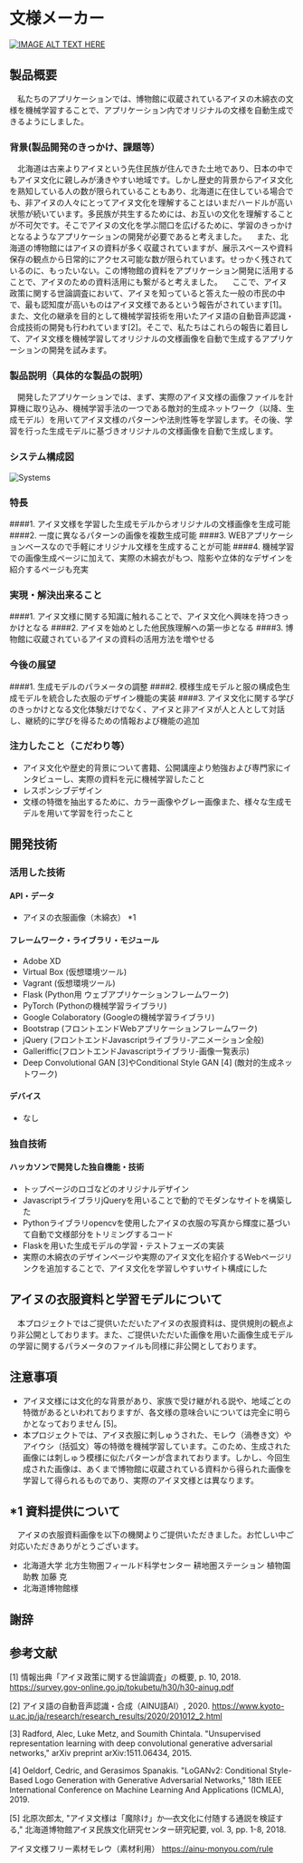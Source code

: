 # 文様メーカー

[![IMAGE ALT TEXT HERE](https://jphacks.com/wp-content/uploads/2020/09/JPHACKS2020_ogp.jpg)](https://www.youtube.com/watch?v=G5rULR53uMk)

## 製品概要
　私たちのアプリケーションでは、博物館に収蔵されているアイヌの木綿衣の文様を機械学習することで、アプリケーション内でオリジナルの文様を自動生成できるようにしました。
### 背景(製品開発のきっかけ、課題等）
　北海道は古来よりアイヌという先住民族が住んできた土地であり、日本の中でもアイヌ文化に親しみが湧きやすい地域です。しかし歴史的背景からアイヌ文化を熟知している人の数が限られていることもあり、北海道に在住している場合でも、非アイヌの人々にとってアイヌ文化を理解することはいまだハードルが高い状態が続いています。多民族が共生するためには、お互いの文化を理解することが不可欠です。そこでアイヌの文化を学ぶ間口を広げるために、学習のきっかけとなるようなアプリケーションの開発が必要であると考えました。
　また、北海道の博物館にはアイヌの資料が多く収蔵されていますが、展示スペースや資料保存の観点から日常的にアクセス可能な数が限られています。せっかく残されているのに、もったいない。この博物館の資料をアプリケーション開発に活用することで、アイヌのための資料活用にも繋がると考えました。
　ここで、アイヌ政策に関する世論調査において、アイヌを知っていると答えた一般の市民の中で、最も認知度が高いものはアイヌ文様であるという報告がされています[1]。また、文化の継承を目的として機械学習技術を用いたアイヌ語の自動音声認識・合成技術の開発も行われています[2]。そこで、私たちはこれらの報告に着目して、アイヌ文様を機械学習してオリジナルの文様画像を自動で生成するアプリケーションの開発を試みます。
### 製品説明（具体的な製品の説明）
　開発したアプリケーションでは、まず、実際のアイヌ文様の画像ファイルを計算機に取り込み、機械学習手法の一つである敵対的生成ネットワーク（以降、生成モデル）を用いてアイヌ文様のパターンや法則性等を学習します。その後、学習を行った生成モデルに基づきオリジナルの文様画像を自動で生成します。
### システム構成図
![Systems](https://qiita-image-store.s3.amazonaws.com/0/45617/015bd058-7ea0-e6a5-b9cb-36a4fb38e59c.png)
### 特長
####1. アイヌ文様を学習した生成モデルからオリジナルの文様画像を生成可能
####2. 一度に異なるパターンの画像を複数生成可能
####3. WEBアプリケーションベースなので手軽にオリジナル文様を生成することが可能
####4. 機械学習での画像生成ページに加えて、実際の木綿衣がもつ、陰影や立体的なデザインを紹介するページも充実

### 実現・解決出来ること
####1. アイヌ文様に関する知識に触れることで、アイヌ文化へ興味を持つきっかけとなる
####2. アイヌを始めとした他民族理解への第一歩となる
####3. 博物館に収蔵されているアイヌの資料の活用方法を増やせる
### 今後の展望
####1. 生成モデルのパラメータの調整
####2. 模様生成モデルと服の構成色生成モデルを統合した衣服のデザイン機能の実装
####3. アイヌ文化に関する学びのきっかけとなる文化体験だけでなく、アイヌと非アイヌが人と人として対話し、継続的に学びを得るための情報および機能の追加
### 注力したこと（こだわり等）
* アイヌ文化や歴史的背景について書籍、公開講座より勉強および専門家にインタビューし、実際の資料を元に機械学習したこと
* レスポンシブデザイン
* 文様の特徴を抽出するために、カラー画像やグレー画像また、様々な生成モデルを用いて学習を行ったこと

## 開発技術
### 活用した技術
#### API・データ
* アイヌの衣服画像（木綿衣） *1

#### フレームワーク・ライブラリ・モジュール
* Adobe XD
* Virtual Box (仮想環境ツール)
* Vagrant (仮想環境ツール)
* Flask (Python用 ウェブアプリケーションフレームワーク)
* PyTorch (Pythonの機械学習ライブラリ)
* Google Colaboratory  (Googleの機械学習ライブラリ)
* Bootstrap (フロントエンドWebアプリケーションフレームワーク)
* jQuery (フロントエンドJavascriptライブラリ-アニメーション全般)
* Galleriffic(フロントエンドJavascriptライブラリ-画像一覧表示)
* Deep Convolutional GAN [3]やConditional Style GAN [4] (敵対的生成ネットワーク)
 
#### デバイス
* なし

### 独自技術
#### ハッカソンで開発した独自機能・技術
* トップページのロゴなどのオリジナルデザイン
* JavascriptライブラリjQueryを用いることで動的でモダンなサイトを構築した
* Pythonライブラリopencvを使用したアイヌの衣服の写真から輝度に基づいて自動で文様部分をトリミングするコード
* Flaskを用いた生成モデルの学習・テストフェーズの実装
* 実際の木綿衣のデザインページや実際のアイヌ文化を紹介するWebページリンクを追加することで、アイヌ文化を学習しやすいサイト構成にした

## アイヌの衣服資料と学習モデルについて
　本プロジェクトではご提供いただいたアイヌの衣服資料は、提供規則の観点より非公開としております。また、ご提供いただいた画像を用いた画像生成モデルの学習に関するパラメータのファイルも同様に非公開としております。

## 注意事項
* アイヌ文様には文化的な背景があり、家族で受け継がれる説や、地域ごとの特徴があるといわれておりますが、各文様の意味合いについては完全に明らかとなっておりません [5]。
* 本プロジェクトでは、アイヌ衣服に刺しゅうされた、モレウ（渦巻き文）やアイウシ（括弧文）等の特徴を機械学習しています。このため、生成された画像には刺しゅう模様に似たパターンが含まれております。しかし、今回生成された画像は、あくまで博物館に収蔵されている資料から得られた画像を学習して得られるものであり、実際のアイヌ文様とは異なります。

## *1 資料提供について
　アイヌの衣服資料画像を以下の機関よりご提供いただきました。お忙しい中ご対応いただきありがとうございます。
* 北海道大学 北方生物圏フィールド科学センター 耕地圏ステーション 植物園 助教 加藤 克
* 北海道博物館様

## 謝辞

## 参考文献
[1] 情報出典「アイヌ政策に関する世論調査」の概要, p. 10, 2018.
https://survey.gov-online.go.jp/tokubetu/h30/h30-ainug.pdf

[2] アイヌ語の自動音声認識・合成（AINU語AI）, 2020.
https://www.kyoto-u.ac.jp/ja/research/research_results/2020/201012_2.html

[3] Radford, Alec, Luke Metz, and Soumith Chintala. "Unsupervised representation learning with deep convolutional generative adversarial networks," arXiv preprint arXiv:1511.06434, 2015.

[4] Oeldorf, Cedric, and Gerasimos Spanakis. "LoGANv2: Conditional Style-Based Logo Generation with Generative Adversarial Networks," 18th IEEE International Conference on Machine Learning And Applications (ICMLA), 2019.

[5] 北原次郎太, "アイヌ文様は「魔除け」か―衣文化に付随する通説を検証する," 北海道博物館アイヌ民族文化研究センター研究紀要, vol. 3, pp. 1-8, 2018.

アイヌ文様フリー素材モレウ（素材利用）
https://ainu-monyou.com/rule
